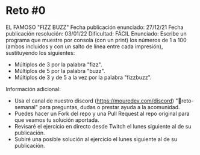 # Reto #0
EL FAMOSO "FIZZ BUZZ"
Fecha publicación enunciado: 27/12/21
Fecha publicación resolución: 03/01/22
Dificultad: FÁCIL
Enunciado: Escribe un programa que muestre por consola (con un print) los números de 1 a 100 (ambos incluidos y con un salto de línea entre cada impresión), sustituyendo los siguientes:
  - Múltiplos de 3 por la palabra "fizz".
  - Múltiplos de 5 por la palabra "buzz".
  - Múltiplos de 3 y de 5 a la vez por la palabra "fizzbuzz".
 
Información adicional:
  - Usa el canal de nuestro discord (https://mouredev.com/discord) "🔁reto-semanal" para preguntas, dudas o prestar ayuda a la acomunidad.
  - Puedes hacer un Fork del repo y una Pull Request al repo original para que veamos tu solución aportada.
  - Revisaré el ejercicio en directo desde Twitch el lunes siguiente al de su publicación.
  - Subiré una posible solución al ejercicio el lunes siguiente al de su publicación.
 
 